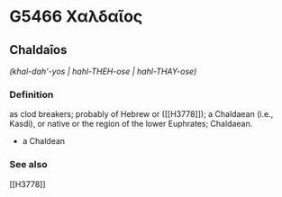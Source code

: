 # G5466 Χαλδαῖος

## Chaldaîos

_(khal-dah'-yos | hahl-THEH-ose | hahl-THAY-ose)_

### Definition

as clod breakers; probably of Hebrew or ([[H3778]]); a Chaldaean (i.e., Kasdi), or native or the region of the lower Euphrates; Chaldaean.

- a Chaldean

### See also

[[H3778]]

